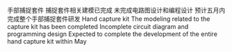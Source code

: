 手部捕捉套件
捕捉套件相关建模已完成
未完成电路图设计和编程设计
预计五月内完成整个手部捕捉套件研发
Hand capture kit
The modeling related to the capture kit has been completed
Incomplete circuit diagram and programming design
Expected to complete the development of the entire hand capture kit within May
